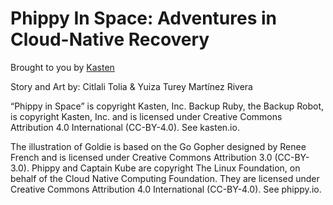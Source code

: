 # Phippy In Space: Adventures in Cloud-Native Recovery

Brought to you by [Kasten](https://www.kasten.io)

Story and Art by: Citlali Tolia & Yuiza Turey Martínez Rivera

“Phippy in Space” is copyright Kasten, Inc. Backup Ruby, the Backup Robot, is copyright Kasten, Inc. and is licensed under Creative Commons Attribution 4.0 International (CC-BY-4.0). See kasten.io.

The illustration of Goldie is based on the Go Gopher designed by Renee French and is licensed under Creative Commons Attribution 3.0 (CC-BY-3.0). Phippy and Captain Kube are copyright The Linux Foundation, on behalf of the Cloud Native Computing Foundation. They are licensed under Creative Commons Attribution 4.0 International (CC-BY-4.0). See phippy.io.
